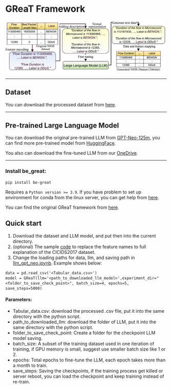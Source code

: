 # GReaT Framework

![LLM data generation](GReaT_Evaluation.jpg)

---
## Dataset
You can download the processed dataset from [here](https://eltnmsu-my.sharepoint.com/:f:/g/personal/hcao_nmsu_edu/Etuw1nXMxgZAixSU405NdEkBsNo8AVsR2X41lfv1gDD4yA?e=Aec8dD).

---

## Pre-trained Large Language Model

You can download the original pre-trained LLM from [GPT-Neo-125m](https://huggingface.co/EleutherAI/gpt-neo-125m/tree/main), you can find more pre-trained model from [HuggingFace](https://huggingface.co/).

You also can download the fine-tuned LLM from our [OneDrive](https://eltnmsu-my.sharepoint.com/:f:/g/personal/hcao_nmsu_edu/EhTZWB27vSJLi1zSXNeQDlcBXBusi7XVo41Rjo3SC0brVQ?e=MPnxrB).

---

### Install be_great:
```aiignore
pip install be-great
```
Requires a `Python version >= 3.9`. If you have problem to set up environment for conda from the linux server, you can get help from [here](https://github.com/JiefeiLiu/Federated_learning_env_set_up). 

You can find the original GReaT framework from [here](https://github.com/tabularis-ai/be_great).

## Quick start
1. Download the dataset and LLM model, and put then into the current directory. 
2. (optional) The sample [code](https://github.com/gongwolf/NID-GPT/blob/main/data_process/CICIDS2017_change_column_names1.ipynb) to replace the feature names to full explanation of the CICIDS2017 dataset.
3. Change the loading paths for data, llm, and saving path in [llm_gpt_neo.ipynb](https://github.com/gongwolf/NID-GPT/blob/main/GReaT/llm_gpt_neo.ipynb). Example shows below:

```aiignore
data = pd.read_csv('<Tabular_data.csv>')
model = GReaT(llm='<path_to_downloaded_llm_model>',experiment_dir="<folder_to_save_check_point>", batch_size=4, epochs=5, save_steps=5000)
```
#### Parameters:
- Tabular_data.csv: download the processed .csv file, put it into the same directory with the python script. 
- path_to_downloaded_llm: download the folder of LLM, put it into the same directory with the python script. 
- folder_to_save_check_point: Create a folder for the checkpoint LLM model saving. 
- batch_size: A subset of the training dataset used in one iteration of training, if GPU memory is small, suggest use smaller batch size like 1 or 2. 
- epochs: Total epochs to fine-tune the LLM, each epoch takes more than a month to train. 
- save_steps: Saving the checkpoints, if the training process get killed or server reboot, you can load the checkpoint and keep training instead of re-train. 
